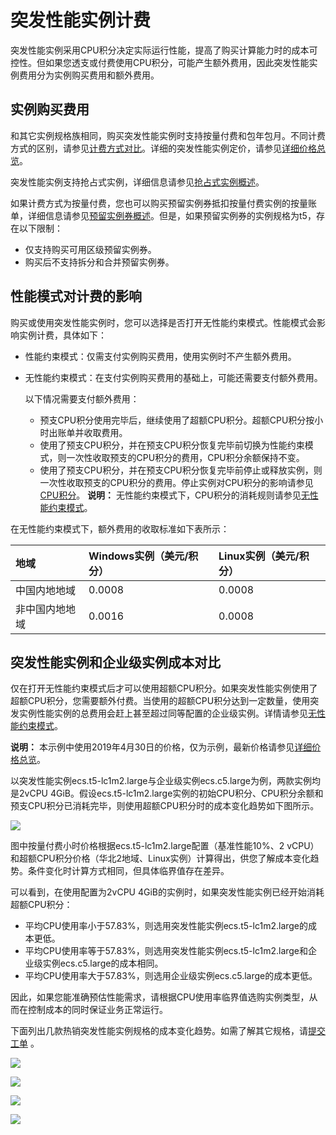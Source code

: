 # 突发性能实例计费

突发性能实例采用CPU积分决定实际运行性能，提高了购买计算能力时的成本可控性。但如果您透支或付费使用CPU积分，可能产生额外费用，因此突发性能实例费用分为实例购买费用和额外费用。

## 实例购买费用

和其它实例规格族相同，购买突发性能实例时支持按量付费和包年包月。不同计费方式的区别，请参见[计费方式对比](/intl.zh-CN/产品定价/计费方式对比.md)。详细的突发性能实例定价，请参见[详细价格总览](https://www.alibabacloud.com/product/ecs)。

突发性能实例支持抢占式实例，详细信息请参见[抢占式实例概述](/intl.zh-CN/实例/选择实例购买方式/抢占式实例/抢占式实例概述.md)。

如果计费方式为按量付费，您也可以购买预留实例券抵扣按量付费实例的按量账单，详细信息请参见[预留实例券概述](/intl.zh-CN/实例/选择实例购买方式/预留实例券/预留实例券概述.md)。但是，如果预留实例券的实例规格为t5，存在以下限制：

-   仅支持购买可用区级预留实例券。
-   购买后不支持拆分和合并预留实例券。

## 性能模式对计费的影响

购买或使用突发性能实例时，您可以选择是否打开无性能约束模式。性能模式会影响实例计费，具体如下：

-   性能约束模式：仅需支付实例购买费用，使用实例时不产生额外费用。
-   无性能约束模式：在支付实例购买费用的基础上，可能还需要支付额外费用。

    以下情况需要支付额外费用：

    -   预支CPU积分使用完毕后，继续使用了超额CPU积分。超额CPU积分按小时出账单并收取费用。
    -   使用了预支CPU积分，并在预支CPU积分恢复完毕前切换为性能约束模式，则一次性收取预支的CPU积分的费用，CPU积分余额保持不变。
    -   使用了预支CPU积分，并在预支CPU积分恢复完毕前停止或释放实例，则一次性收取预支的CPU积分的费用。停止实例对CPU积分的影响请参见[CPU积分](/intl.zh-CN/实例/选择实例规格/突发型/突发性能实例概述.md)。
    **说明：** 无性能约束模式下，CPU积分的消耗规则请参见[无性能约束模式](/intl.zh-CN/实例/选择实例规格/突发型/突发性能实例概述.md)。


在无性能约束模式下，额外费用的收取标准如下表所示：

|地域|Windows实例（美元/积分）|Linux实例（美元/积分）|
|:-|:---------------|:-------------|
|中国内地地域|0.0008|0.0008|
|非中国内地地域|0.0016|0.0008|

## 突发性能实例和企业级实例成本对比

仅在打开无性能约束模式后才可以使用超额CPU积分。如果突发性能实例使用了超额CPU积分，您需要额外付费。当使用的超额CPU积分达到一定数量，使用突发实例性能实例的总费用会赶上甚至超过同等配置的企业级实例。详情请参见[无性能约束模式](/intl.zh-CN/实例/选择实例规格/突发型/突发性能实例概述.md)。

**说明：** 本示例中使用2019年4月30日的价格，仅为示例，最新价格请参见[详细价格总览](https://www.aliyun.com/price/product#/ecs/detail)。

以突发性能实例ecs.t5-lc1m2.large与企业级实例ecs.c5.large为例，两款实例均是2vCPU 4GiB。假设ecs.t5-lc1m2.large实例的初始CPU积分、CPU积分余额和预支CPU积分已消耗完毕，则使用超额CPU积分时的成本变化趋势如下图所示。

![](https://static-aliyun-doc.oss-cn-hangzhou.aliyuncs.com/assets/img/zh-CN/4504359951/p46093.png)

图中按量付费小时价格根据ecs.t5-lc1m2.large配置（基准性能10%、2 vCPU）和超额CPU积分价格（华北2地域、Linux实例）计算得出，供您了解成本变化趋势。条件变化时计算方式相同，但具体临界值存在差异。

可以看到，在使用配置为2vCPU 4GiB的实例时，如果突发性能实例已经开始消耗超额CPU积分：

-   平均CPU使用率小于57.83%，则选用突发性能实例ecs.t5-lc1m2.large的成本更低。
-   平均CPU使用率等于57.83%，则选用突发性能实例ecs.t5-lc1m2.large和企业级实例ecs.c5.large的成本相同。
-   平均CPU使用率大于57.83%，则选用企业级实例ecs.c5.large的成本更低。

因此，如果您能准确预估性能需求，请根据CPU使用率临界值选购实例类型，从而在控制成本的同时保证业务正常运行。

下面列出几款热销突发性能实例规格的成本变化趋势。如需了解其它规格，请[提交工单](https://workorder-intl.console.aliyun.com/console.htm) 。

![](https://static-aliyun-doc.oss-cn-hangzhou.aliyuncs.com/assets/img/zh-CN/4504359951/p45519.png)

![](https://static-aliyun-doc.oss-cn-hangzhou.aliyuncs.com/assets/img/zh-CN/4504359951/p46092.png)

![](https://static-aliyun-doc.oss-cn-hangzhou.aliyuncs.com/assets/img/zh-CN/4504359951/p46095.png)

![](https://static-aliyun-doc.oss-cn-hangzhou.aliyuncs.com/assets/img/zh-CN/4504359951/p46096.png)

